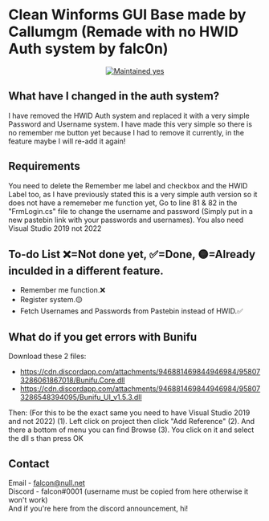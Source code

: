 # Clean Winforms GUI Base made by Callumgm (Remade with no HWID Auth system by falc0n)

<p align="center">
  <a href="https://github.com/Callumgm/Discord-Worm/graphs/commit-activity">
    <img src="https://img.shields.io/badge/maintained-very little-success?style=flat-square" alt="Maintained yes" />
  </a>
</p>

## What have I changed in the auth system?
I have removed the HWID Auth system and replaced it with a very simple Password and Username system.
I have made this very simple so there is no remember me button yet because I had to remove it currently, in the feature maybe I will re-add it again!

## Requirements
You need to delete the Remember me label and checkbox and the HWID Label too, as I have previously stated this is a very simple auth version so it does not have a rememeber me function yet, Go to line 81 & 82 in the "FrmLogin.cs" file to change the username and password (Simply put in a new pastebin link with your passwords and usernames). You also need Visual Studio 2019 not 2022

## To-do List ❌=Not done yet, ✅=Done, 🟡=Already inculded in a different feature.
- Remember me function.❌
- Register system.🟡
- Fetch Usernames and Passwords from Pastebin instead of HWID.✅

## What do if you get errors with Bunifu
Download these 2 files:
- https://cdn.discordapp.com/attachments/946881469844946984/958073286061867018/Bunifu.Core.dll
- https://cdn.discordapp.com/attachments/946881469844946984/958073286548394095/Bunifu_UI_v1.5.3.dll

Then: (For this to be the exact same you need to have Visual Studio 2019 and not 2022)
(1). Left click on project then click "Add Reference"
(2). And there a bottom of menu you can find Browse 
(3). You click on it and select the dll s than press OK

## Contact
Email - falcon@null.net
<br>
Discord - falcоn#0001 (username must be copied from here otherwise it won't work)
<br>
And if you're here from the discord announcement, hi!
